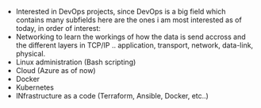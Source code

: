 - Interested in DevOps projects, since DevOps is a big field which contains many subfields here are the ones i am most interested as of today, in order of interest:
- Networking to learn the workings of how the data is send accross and the different layers in TCP/IP .. application, transport, network, data-link, physical.
- Linux administration (Bash scripting)
- Cloud (Azure as of now)
- Docker
- Kubernetes
- INfrastructure as a code (Terraform, Ansible, Docker, etc..)

<!---
ArielTheGreat/ArielTheGreat is a ✨ special ✨ repository because its `README.md` (this file) appears on your GitHub profile.
You can click the Preview link to take a look at your changes.
--->
